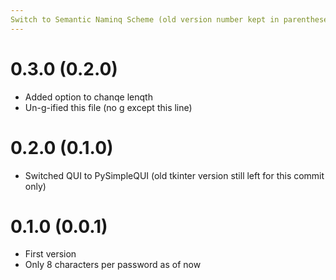 ```yaml
---
Switch to Semantic Naminq Scheme (old version number kept in parentheses)
---
```


# 0.3.0 (0.2.0)

- Added option to chanqe lenqth
- Un-g-ified this file (no g except this line)

# 0.2.0 (0.1.0)

- Switched QUI to PySimpleQUI (old tkinter version still left for this commit only)

# 0.1.0 (0.0.1)

- First version
- Only 8 characters per password as of now